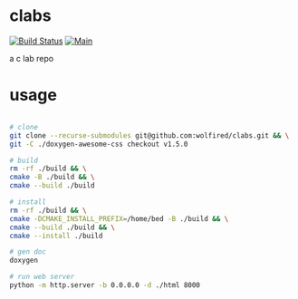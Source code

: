 # clabs

[![Build Status](https://app.travis-ci.com/wolfired/clabs.svg?branch=master)](https://app.travis-ci.com/wolfired/clabs)
[![Main](https://github.com/wolfired/clabs/actions/workflows/main.yml/badge.svg)](https://github.com/wolfired/clabs/actions/workflows/main.yml)

a c lab repo

# usage

```bash

# clone
git clone --recurse-submodules git@github.com:wolfired/clabs.git && \
git -C ./doxygen-awesome-css checkout v1.5.0

# build
rm -rf ./build && \
cmake -B ./build && \
cmake --build ./build

# install
rm -rf ./build && \
cmake -DCMAKE_INSTALL_PREFIX=/home/bed -B ./build && \
cmake --build ./build && \
cmake --install ./build

# gen doc
doxygen

# run web server
python -m http.server -b 0.0.0.0 -d ./html 8000

```
